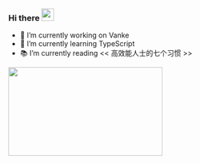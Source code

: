 ### Hi there <img src="https://media.giphy.com/media/hvRJCLFzcasrR4ia7z/giphy.gif" width="25px">

- 🔭 I’m currently working on Vanke
- 🌱 I’m currently learning TypeScript
- 📚 I’m currently reading << 高效能人士的七个习惯 >>

<img src='https://pbs.twimg.com/media/FEUpmz1UcAMSQ3q?format=jpg&name=large' width='308' height='178'></img>
<!--
**Yill625/Yill625** is a ✨ _special_ ✨ repository because its `README.md` (this file) appears on your GitHub profile.
Here are some ideas to get you started:
- 🔭 I’m currently working on Vanke
- 🌱 I’m currently learning JavaScript
- 👯 I’m looking to collaborate on ...
- 🤔 I’m looking for help with ...
- 💬 Ask me about ...
- 📫 How to reach me: ...
- 😄 Pronouns: ...
- ⚡ Fun fact: ...
-->
